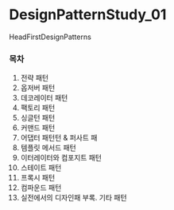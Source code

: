 # DesignPatternStudy_01
HeadFirstDesignPatterns


### 목차 

1. 전략 패턴
2. 옵저버 패턴
3. 데코레이터 패턴
4. 팩토리 패턴
5. 싱글턴 패턴
6. 커맨드 패턴
7. 어댑터 패턴턴 & 퍼사트 패
8. 템플릿 메서드 패턴
9. 이터레이터와 컴포지트 패턴
10. 스테이트 패턴
11. 프록시 패턴
12. 컴파운드 패턴
13. 실전에서의 디자인패
부록. 기타 패턴
